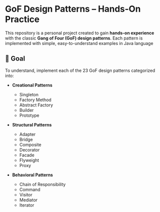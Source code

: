 # GoF Design Patterns – Hands-On Practice

This repository is a personal project created to gain **hands-on experience** with the classic **Gang of Four (GoF) design patterns**. Each pattern is implemented with simple, easy-to-understand examples in Java language

## 🎯 Goal

To understand, implement each of the 23 GoF design patterns categorized into:

- **Creational Patterns**
  - Singleton
  - Factory Method
  - Abstract Factory
  - Builder
  - Prototype

- **Structural Patterns**
  - Adapter
  - Bridge
  - Composite
  - Decorator
  - Facade
  - Flyweight
  - Proxy

- **Behavioral Patterns**
  - Chain of Responsibility
  - Command
  - Visitor
  - Mediator 
  - Iterator 
